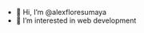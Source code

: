 - 👋 Hi, I’m @alexfloresumaya
- 👀 I’m interested in web development


<!---
alexfloresumaya/alexfloresumaya is a ✨ special ✨ repository because its `README.md` (this file) appears on your GitHub profile.
You can click the Preview link to take a look at your changes.
--->
